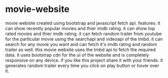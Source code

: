 # movie-website
movie webiste created using bootstrap and javascript fetch api. 
features:
it can show recently popular movies and thier imdb rating.
it can show top rated movies and thier imdb rating.
it can fetch random trailer from youtube for the particular movie using the searchapi and videoapi of the tmbd.
it can search for any movie you want and can fetch it's imdb rating and random trailer as well.
this movie website uses the tmbd api to fetch the required data.
it uses bootstrap cdn for the ui of the website and is completely responsive on any device.
if you like this project share it with your friends.
it generates random trailer every time you click on play button or hover over it.
